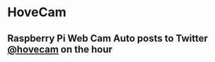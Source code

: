 # HoveCam

## Raspberry Pi Web Cam Auto posts to Twitter <a href='twitter.com/hovecam'>@hovecam</a> on the hour

